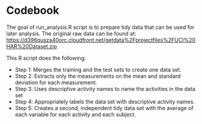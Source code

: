 Codebook
=============
The goal of run_analysis.R script is to prepare tidy data that can be used for later analysis. The original raw data can be found at: https://d396qusza40orc.cloudfront.net/getdata%2Fprojectfiles%2FUCI%20HAR%20Dataset.zip


This R script does the following:
* Step 1: Merges the training and the test sets to create one data set.
* Step 2: Extracts only the measurements on the mean and standard deviation for each measurement. 
* Step 3: Uses descriptive activity names to name the activities in the data set
* Step 4: Appropriately labels the data set with descriptive activity names. 
* Step 5: Creates a second, independent tidy data set with the average of each variable for each activity and each subject. 
